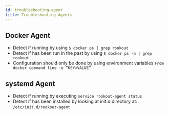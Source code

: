 ```yaml
---
id: troubleshooting-agent
title: Troubleshooting Agents
---
```


## Docker Agent

- Detect if running by using
  `$ docker ps | grep rookout`
- Detect if has been run in the past by using
  `$ docker ps -a | grep rookout`
- Configuration should only be done by using environment variables
  `From docker command line -e “KEY=VALUE”`


## systemd Agent

- Detect if running by executing
  `service rookout-agent status`
- Detect if has been installed by looking at init.d directory at:
  `/etc/init.d/rookout-agent`
